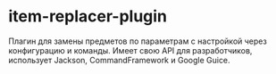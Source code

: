 # item-replacer-plugin
Плагин для замены предметов по параметрам с настройкой через конфигурацию и команды. Имеет свою API для разработчиков, использует Jackson, CommandFramework и Google Guice.
